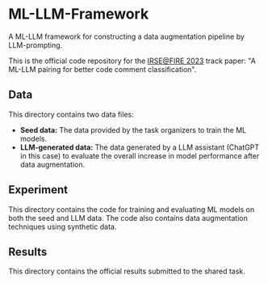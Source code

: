 # ML-LLM-Framework
A ML-LLM framework for constructing a data augmentation pipeline by LLM-prompting.

This is the official code repository for the [IRSE@FIRE 2023](https://sites.google.com/view/irse2023/home) track paper: "A ML-LLM pairing for better code comment
classification".

## Data
This directory contains two data files:
- **Seed data:** The data provided by the task organizers to train the ML models.
- **LLM-generated data:** The data generated by a LLM assistant (ChatGPT in this case) to evaluate the overall increase in model performance after data augmentation.

## Experiment
This directory contains the code for training and evaluating ML models on both the seed and LLM data. The code also contains data augmentation techniques using synthetic data.

## Results
This directory contains the official results submitted to the shared task.
